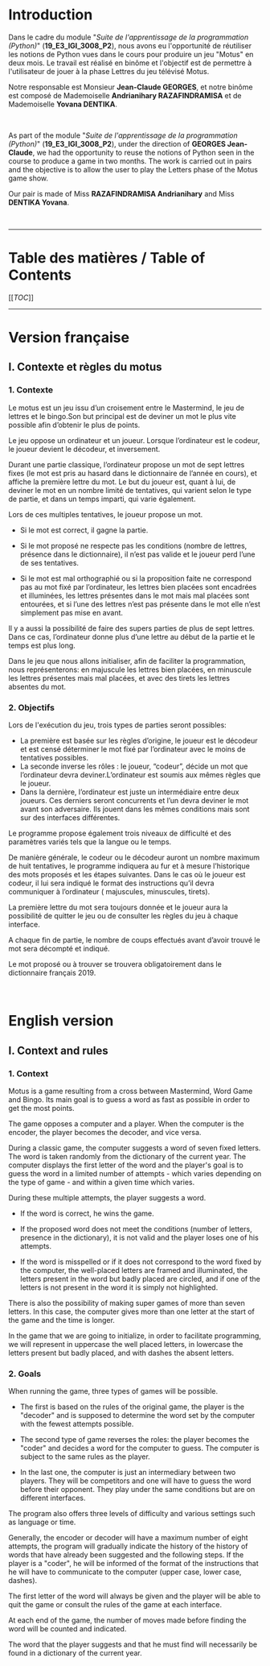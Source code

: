 # Introduction
  
Dans le cadre du module "*Suite de l'apprentissage de la programmation (Python)*" (**19_E3_IGI_3008_P2**), nous avons eu l'opportunité de réutiliser les notions de Python vues dans le cours pour produire un jeu "Motus" en deux mois. Le travail est réalisé en binôme et l'objectif est de permettre à l'utilisateur de jouer à la phase Lettres du jeu télévisé Motus.  

Notre responsable est Monsieur **Jean-Claude GEORGES**, et notre binôme est composé de Mademoiselle **Andrianihary RAZAFINDRAMISA** et de Mademoiselle **Yovana DENTIKA**.

<br>

As part of the module "*Suite de l'apprentissage de la programmation (Python)*" (**19_E3_IGI_3008_P2**), under the direction of **GEORGES Jean-Claude**, we had the opportunity to reuse the notions of Python seen in the course to produce a game in two months. The work is carried out in pairs and the objective is to allow the user to play the Letters phase of the Motus game show.

Our pair is made of Miss **RAZAFINDRAMISA Andrianihary** and Miss **DENTIKA Yovana**.

<br>

___

# Table des matières / Table of Contents

[[_TOC_]]
___


# Version française

## I. Contexte et règles du motus

### 1. Contexte

Le motus est un jeu issu d’un croisement entre le Mastermind, le jeu de lettres et le bingo.Son but principal est de deviner un mot le plus vite possible afin d’obtenir le plus de points. 

Le jeu oppose un ordinateur et un joueur. Lorsque l’ordinateur est le codeur, le joueur devient le décodeur, et inversement.

Durant une partie classique, l’ordinateur propose un mot de sept lettres fixes (le mot est pris au hasard dans le dictionnaire de l’année en cours), et affiche la première lettre du mot. Le but du joueur est, quant à lui, de deviner le mot en un nombre limité de tentatives, qui varient selon le type de partie, et dans un temps imparti, qui varie également.

Lors de ces multiples tentatives, le joueur propose un mot.

- Si le mot est correct, il gagne la partie.

- Si le mot proposé ne respecte pas les conditions (nombre de lettres, présence dans le dictionnaire), il n’est pas valide et le joueur perd l’une de ses tentatives.

- Si le mot est mal orthographié ou si la proposition faite ne correspond pas au mot fixé par l’ordinateur, les lettres bien placées sont encadrées et illuminées, les lettres présentes dans le mot mais mal placées sont entourées, et si l’une des lettres n’est pas présente dans le mot elle n’est simplement pas mise en avant.

Il y a aussi la possibilité de faire des supers parties de plus de sept lettres. Dans ce cas, l’ordinateur donne plus d’une lettre au début de la partie et le temps est plus long.

Dans le jeu que nous allons initialiser, afin de faciliter la programmation, nous représenterons: en majuscule les lettres bien placées, en minuscule les lettres présentes mais mal placées, et avec des tirets les lettres absentes du mot.

### 2. Objectifs

Lors de l'exécution du jeu, trois types de parties seront possibles:
- La première est basée sur les règles d’origine, le joueur est le décodeur et est censé déterminer le mot fixé par l’ordinateur avec le moins de tentatives possibles.
- La seconde inverse les rôles : le joueur, “codeur”, décide un mot que l’ordinateur devra deviner.L’ordinateur est soumis aux mêmes règles que le joueur.
- Dans la dernière, l’ordinateur est juste un intermédiaire entre deux joueurs. Ces derniers seront concurrents et l’un devra deviner le mot avant son adversaire. Ils jouent dans les mêmes conditions mais sont sur des interfaces différentes. 

Le programme propose également trois niveaux de difficulté et des paramètres variés tels que la langue ou le temps.

De manière générale, le codeur ou le décodeur auront un nombre maximum de huit  tentatives, le programme indiquera au fur et à mesure l’historique des mots proposés et les étapes suivantes. Dans le cas où le joueur est codeur, il lui sera indiqué le format des instructions qu’il devra communiquer à l’ordinateur ( majuscules, minuscules, tirets). 

La première lettre du mot sera toujours donnée et le joueur aura la possibilité de quitter le jeu ou de consulter les règles du jeu à chaque interface. 

A chaque fin de partie, le nombre de coups effectués avant d’avoir trouvé le mot sera décompté et indiqué.

Le mot proposé ou à trouver se trouvera obligatoirement dans le dictionnaire français 2019.

<br>

# English version

## I. Context and rules

### 1. Context

Motus is a game resulting from a cross between Mastermind, Word Game and Bingo. Its main goal is to guess a word as fast as possible in order to get the most points.

The game opposes a computer and a player. When the computer is the encoder, the player becomes the decoder, and vice versa.

During a classic game, the computer suggests a word of seven fixed letters. The word is taken randomly from the dictionary of the current year. The computer displays the first letter of the word and the player's goal is to guess the word in a limited number of attempts - which varies depending on the type of game - and within a given time which varies.

During these multiple attempts, the player suggests a word.

- If the word is correct, he wins the game.

- If the proposed word does not meet the conditions (number of letters, presence in the dictionary), it is not valid and the player loses one of his attempts.

- If the word is misspelled or if it does not correspond to the word fixed by the computer, the well-placed letters are framed and illuminated, the letters present in the word but badly placed are circled, and if one of the letters is not present in the word it is simply not highlighted.

There is also the possibility of making super games of more than seven letters. In this case, the computer gives more than one letter at the start of the game and the time is longer.

In the game that we are going to initialize, in order to facilitate programming, we will represent in uppercase the well placed letters, in lowercase the letters present but badly placed, and with dashes the absent letters.

### 2. Goals

When running the game, three types of games will be possible.

- The first is based on the rules of the original game, the player is the "decoder" and is supposed to determine the word set by the computer with the fewest attempts possible.

- The second type of game reverses the roles: the player becomes the "coder" and decides a word for the computer to guess. The computer is subject to the same rules as the player.

- In the last one, the computer is just an intermediary between two players. They will be competitors and one will have to guess the word before their opponent. They play under the same conditions but are on different interfaces.

The program also offers three levels of difficulty and various settings such as language or time.

Generally, the encoder or decoder will have a maximum number of eight attempts, the program will gradually indicate the history of the history of words that have already been suggested and the following steps. If the player is a "coder", he will be informed of the format of the instructions that he will have to communicate to the computer (upper case, lower case, dashes).

The first letter of the word will always be given and the player will be able to quit the game or consult the rules of the game at each interface.

At each end of the game, the number of moves made before finding the word will be counted and indicated.

The word that the player suggests and that he must find will necessarily be found in a dictionary of the current year.

